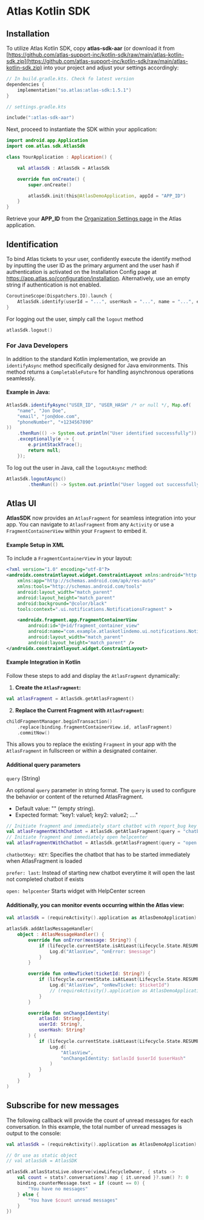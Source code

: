 # Atlas Kotlin SDK

## Installation

To utilize Atlas Kotlin SDK, copy **atlas-sdk-aar** (or download it from [https://github.com/atlas-support-inc/kotlin-sdk/raw/main/atlas-kotlin-sdk.zip](https://github.com/atlas-support-inc/kotlin-sdk/raw/main/atlas-kotlin-sdk.zip) into your project and adjust your settings accordingly:

```kts
// In build.gradle.kts. Check fo latest version
dependencies {
    implementation("so.atlas:atlas-sdk:1.5.1") 
}
```

```kts
// settings.gradle.kts

include(":atlas-sdk-aar")
```

Next, proceed to instantiate the SDK within your application:

```kt
import android.app.Application
import com.atlas.sdk.AtlasSdk

class YourApplication : Application() {

    val atlasSdk : AtlasSdk = AtlasSdk

    override fun onCreate() {
        super.onCreate()

        atlasSdk.init(this@AtlasDemoApplication, appId = "APP_ID")
    }
}
```

Retrieve your **APP_ID** from the [Organization Settings page](https://app.atlas.so/settings/company) in the Atlas application.

## Identification

To bind Atlas tickets to your user, confidently execute the identify method by inputting the user ID as the primary argument and the user hash if authentication is activated on the Installation Config page at https://app.atlas.so/configuration/installation. Alternatively, use an empty string if authentication is not enabled.

```kt
CoroutineScope(Dispatchers.IO).launch {
    AtlasSdk.identify(userId = "...", userHash = "...", name = "...", email = "...")
}
```

For logging out the user, simply call the `logout` method

```kt
atlasSdk.logout()
```

### For Java Developers

In addition to the standard Kotlin implementation, we provide an `identifyAsync` method specifically designed for Java environments. This method returns a `CompletableFuture` for handling asynchronous operations seamlessly.

#### Example in Java:  
```java
AtlasSdk.identifyAsync("USER_ID", "USER_HASH" /* or null */, Map.of(
    "name", "Jon Doe",
    "email", "jon@doe.com",
    "phoneNumber", "+1234567890"
))
    .thenRun(() -> System.out.println("User identified successfully"))
    .exceptionally(e -> {
        e.printStackTrace();
        return null;
    });
```

To log out the user in Java, call the `logoutAsync` method:
```java
AtlasSdk.logoutAsync()
        .thenRun(() -> System.out.println("User logged out successfully"));
```

## Atlas UI

**AtlasSDK** now provides an `AtlasFragment` for seamless integration into your app. You can navigate to `AtlasFragment` from any `Activity` or use a `FragmentContainerView` within your `Fragment` to embed it.

#### Example Setup in XML  
To include a `FragmentContainerView` in your layout:

```xml
<?xml version="1.0" encoding="utf-8"?>
<androidx.constraintlayout.widget.ConstraintLayout xmlns:android="http://schemas.android.com/apk/res/android"
    xmlns:app="http://schemas.android.com/apk/res-auto"
    xmlns:tools="http://schemas.android.com/tools"
    android:layout_width="match_parent"
    android:layout_height="match_parent"
    android:background="@color/black"
    tools:context=".ui.notifications.NotificationsFragment" >

    <androidx.fragment.app.FragmentContainerView
        android:id="@+id/fragment_container_view"
        android:name="com.example.atlaskotlindemo.ui.notifications.NotificationsFragment"
        android:layout_width="match_parent"
        android:layout_height="match_parent" />
</androidx.constraintlayout.widget.ConstraintLayout>
```

#### Example Integration in Kotlin  
Follow these steps to add and display the `AtlasFragment` dynamically:  

1. **Create the `AtlasFragment`:**  
```kotlin
val atlasFragment = AtlasSdk.getAtlasFragment()
```

2. **Replace the Current Fragment with `AtlasFragment`:**  
```kotlin
childFragmentManager.beginTransaction()
    .replace(binding.fragmentContainerView.id, atlasFragment)
    .commitNow()
```

This allows you to replace the existing `Fragment` in your app with the `AtlasFragment` in fullscreen or within a designated container.

#### Additional query parameters

`query` (String)

An optional `query` parameter in string format. The `query` is used to configure the behavior or content of the returned AtlasFragment.
- Default value: "" (empty string).
- Expected format: "key1: value1; key2: value2; ...."

```kotlin
// Initiate fragment and immediately start chatbot with report_bug key (chatbotKey: report_bug), or open the last one if exists (prefer: last)
val atlasFragmentWithChatbot = AtlasSdk.getAtlasFragment(query = "chatbotKey: report_bug; prefer: last")
// Initiate fragment and immediately open helpcenter
val atlasFragmentWithChatbot = AtlasSdk.getAtlasFragment(query = "open: helpcenter")
```

`chatbotKey: KEY`: Specifies the chatbot that has to be started immediately when AtlasFragment is loaded

`prefer: last`: Instead of starting new chatbot everytime it will open the last not completed chatbot if exists

`open: helpcenter` Starts widget with HelpCenter screen

#### Additionally, you can monitor events occurring within the Atlas view:

```kt
val atlasSdk = (requireActivity().application as AtlasDemoApplication).atlasSdk

atlasSdk.addAtlasMessageHandler(
    object : AtlasMessageHandler() {
        override fun onError(message: String?) {
            if (lifecycle.currentState.isAtLeast(Lifecycle.State.RESUMED)) {
                Log.d("AtlasView", "onError: $message")
            }
        }

        override fun onNewTicket(ticketId: String?) {
            if (lifecycle.currentState.isAtLeast(Lifecycle.State.RESUMED)) {
                Log.d("AtlasView", "onNewTicket: $ticketId")
                // (requireActivity().application as AtlasDemoApplication).atlasSdk.updateCustomFields(ticketId, mapOf("customField" to "customValue")
            }
        }

        override fun onChangeIdentity(
            atlasId: String?,
            userId: String?,
            userHash: String?
        ) {
            if (lifecycle.currentState.isAtLeast(Lifecycle.State.RESUMED)) {
                Log.d(
                    "AtlasView",
                    "onChangeIdentity: $atlasId $userId $userHash"
                )
            }
        }
    }
)
```

## Subscribe for new messages

The following callback will provide the count of unread messages for each conversation. In this example, the total number of unread messages is output to the console:

```kt
val atlasSdk = (requireActivity().application as AtlasDemoApplication).atlasSdk

// Or use as static object
// val atlasSdk = AtlasSDK 

atlasSdk.atlasStatsLive.observe(viewLifecycleOwner, { stats ->
    val count = stats?.conversations?.map { it.unread }?.sum() ?: 0
    binding.counterMessage.text = if (count == 0) {
        "You have no messages"
    } else {
        "You have $count unread messages"
    }
})
```
